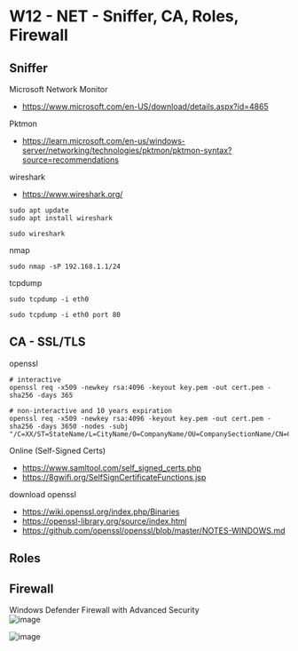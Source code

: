 
# W12 - NET - Sniffer, CA, Roles, Firewall


## Sniffer

Microsoft Network Monitor  
- https://www.microsoft.com/en-US/download/details.aspx?id=4865

Pktmon  
- https://learn.microsoft.com/en-us/windows-server/networking/technologies/pktmon/pktmon-syntax?source=recommendations

wireshark  
- https://www.wireshark.org/

```
sudo apt update
sudo apt install wireshark

sudo wireshark

```

nmap  
```
sudo nmap -sP 192.168.1.1/24

```

tcpdump
```
sudo tcpdump -i eth0

sudo tcpdump -i eth0 port 80

```

## CA - SSL/TLS 

openssl  
```
# interactive
openssl req -x509 -newkey rsa:4096 -keyout key.pem -out cert.pem -sha256 -days 365

# non-interactive and 10 years expiration
openssl req -x509 -newkey rsa:4096 -keyout key.pem -out cert.pem -sha256 -days 3650 -nodes -subj "/C=XX/ST=StateName/L=CityName/O=CompanyName/OU=CompanySectionName/CN=CommonNameOrHostname"
```

Online  (Self-Signed Certs)  
- https://www.samltool.com/self_signed_certs.php
- https://8gwifi.org/SelfSignCertificateFunctions.jsp

download openssl  
- https://wiki.openssl.org/index.php/Binaries
- https://openssl-library.org/source/index.html
- https://github.com/openssl/openssl/blob/master/NOTES-WINDOWS.md

## Roles 


## Firewall 

Windows Defender Firewall with Advanced Security  
  ![image](https://github.com/user-attachments/assets/c854d475-9576-49e3-871a-bd37a194fbaa)

  ![image](https://github.com/user-attachments/assets/fb6cfe13-3734-48d5-9353-f33b235d1aaa)

